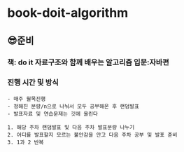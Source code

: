 # book-doit-algorithm
## 😎준비
### 책:  do it 자료구조와 함께 배우는 알고리즘 입문:자바편
### 진행 시간 및 방식
    - 매주 월목진행
    - 정해진 분량/n으로 나눠서 모두 공부해온 후 랜덤발표
    - 발표자료 및 연습문제는 깃에 올린다
    
    1. 해당 주차 랜덤발표 및 다음 주차 발표분량 나누기
    2. 어디를 발표할지 모르는 불안감을 안고 다음 주차 공부 및 발표 준비
    3. 1과 2 반복

